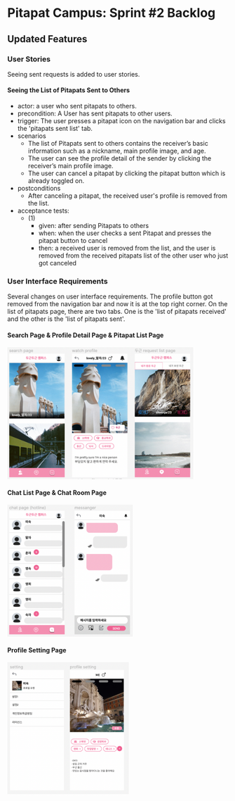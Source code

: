 # Pitapat Campus: Sprint #2 Backlog

## Updated Features

### User Stories

Seeing sent requests is added to user stories.

#### Seeing the List of Pitapats Sent to Others

- actor: a user who sent pitapats to others.
- precondition: A User has sent pitapats to other users.
- trigger: The user presses a pitapat icon on the navigation bar and clicks  the 'pitapats sent list' tab.
- scenarios
  - The list of Pitapats sent to others contains the receiver’s basic information such as a nickname, main profile image, and age.
  - The user can see the profile detail of the sender by clicking the receiver’s main profile image.
  - The user can cancel a pitapat by clicking the pitapat button which is already toggled on.
- postconditions
  - After canceling a pitapat, the received user's profile is removed from the list.
- acceptance tests:
  - (1)
    - given: after sending Pitapats to others
    - when: when the user checks a sent Pitapat and presses the pitapat button to cancel
    - then: a received user is removed from the list, and the user is removed from the received pitapats list of the other user who just got canceled

### User Interface Requirements

Several changes on user interface requirements. The profile button got removed from the navigation bar and now it is at the top right corner. On the list of pitapats page, there are two tabs. One is the 'list of pitapats received' and the other is the 'list of pitapats sent'.

#### Search Page & Profile Detail Page & Pitapat List Page

<img src='../req-spec/search-profile-pitapat.png' height=300 />

#### Chat List Page & Chat Room Page

<img src='../req-spec/chat.png' height=300 />

#### Profile Setting Page

<img src='../req-spec/setting.png' height=300 />

